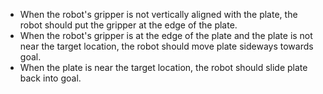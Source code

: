 
   - When the robot's gripper is not vertically aligned with the plate, the robot should put the gripper at the edge of the plate.
   - When the robot's gripper is at the edge of the plate and the plate is not near the target location, the robot should move plate sideways towards goal.
   - When the plate is near the target location, the robot should slide plate back into goal.